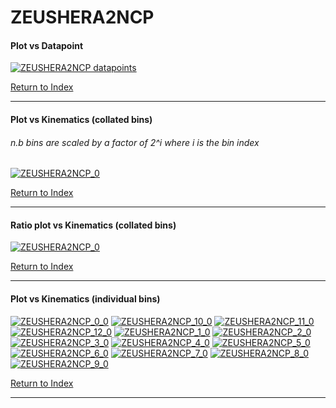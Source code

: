 ZEUSHERA2NCP
============
#### Plot vs Datapoint 
[![ZEUSHERA2NCP datapoints](ZEUSHERA2NCP.png)](ZEUSHERA2NCP.pdf) 

[Return to Index](../index.html)

------------- 
#### Plot vs Kinematics (collated bins) 
###### n.b bins are scaled by a factor of 2^i where i is the bin index  
[![ZEUSHERA2NCP_0](ZEUSHERA2NCP_0.png)](ZEUSHERA2NCP_0.pdf)
      
[Return to Index](../index.html)

------------- 
#### Ratio plot vs Kinematics (collated bins) 
[![ZEUSHERA2NCP_0](ZEUSHERA2NCP_0_R.png)](ZEUSHERA2NCP_0_R.pdf)
      
[Return to Index](../index.html)

------------- 
#### Plot vs Kinematics (individual bins) 
[![ZEUSHERA2NCP_0_0](ZEUSHERA2NCP_0_0.png)](ZEUSHERA2NCP_0_0.pdf)
[![ZEUSHERA2NCP_10_0](ZEUSHERA2NCP_10_0.png)](ZEUSHERA2NCP_10_0.pdf)
[![ZEUSHERA2NCP_11_0](ZEUSHERA2NCP_11_0.png)](ZEUSHERA2NCP_11_0.pdf)
[![ZEUSHERA2NCP_12_0](ZEUSHERA2NCP_12_0.png)](ZEUSHERA2NCP_12_0.pdf)
[![ZEUSHERA2NCP_1_0](ZEUSHERA2NCP_1_0.png)](ZEUSHERA2NCP_1_0.pdf)
[![ZEUSHERA2NCP_2_0](ZEUSHERA2NCP_2_0.png)](ZEUSHERA2NCP_2_0.pdf)
[![ZEUSHERA2NCP_3_0](ZEUSHERA2NCP_3_0.png)](ZEUSHERA2NCP_3_0.pdf)
[![ZEUSHERA2NCP_4_0](ZEUSHERA2NCP_4_0.png)](ZEUSHERA2NCP_4_0.pdf)
[![ZEUSHERA2NCP_5_0](ZEUSHERA2NCP_5_0.png)](ZEUSHERA2NCP_5_0.pdf)
[![ZEUSHERA2NCP_6_0](ZEUSHERA2NCP_6_0.png)](ZEUSHERA2NCP_6_0.pdf)
[![ZEUSHERA2NCP_7_0](ZEUSHERA2NCP_7_0.png)](ZEUSHERA2NCP_7_0.pdf)
[![ZEUSHERA2NCP_8_0](ZEUSHERA2NCP_8_0.png)](ZEUSHERA2NCP_8_0.pdf)
[![ZEUSHERA2NCP_9_0](ZEUSHERA2NCP_9_0.png)](ZEUSHERA2NCP_9_0.pdf)
      
[Return to Index](../index.html)

------------- 
